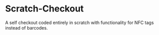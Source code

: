 # Scratch-Checkout
A self checkout coded entirely in scratch with functionality for NFC tags instead of barcodes.
